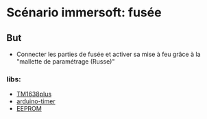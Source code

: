 # Scénario immersoft: fusée

## But
 - Connecter les parties de fusée et activer sa mise à feu grâce à la "mallette de paramétrage (Russe)"


### libs: 
 - [TM1638plus](https://github.com/gavinlyonsrepo/TM1638plus/blob/master/examples/TM1638plus_TEST/TM1638plus_TEST.ino)
 - [arduino-timer](https://github.com/contrem/arduino-timer)
 - [EEPROM](https://github.com/stm32duino/Arduino_Core_STM32/tree/master/libraries/EEPROM)